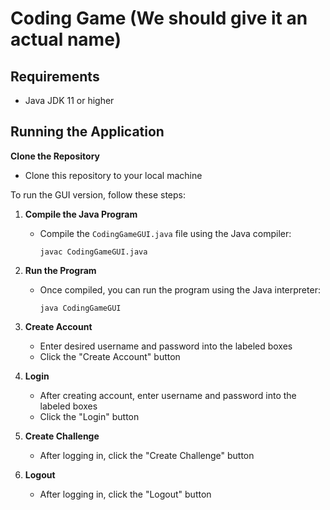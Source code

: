 # Coding Game (We should give it an actual name)

## Requirements

- Java JDK 11 or higher

## Running the Application

**Clone the Repository**
   - Clone this repository to your local machine

To run the GUI version, follow these steps:

1. **Compile the Java Program**
   - Compile the `CodingGameGUI.java` file using the Java compiler:
     ```
     javac CodingGameGUI.java
     ```

2. **Run the Program**
   - Once compiled, you can run the program using the Java interpreter:
     ```
     java CodingGameGUI
     ```

3. **Create Account**
   - Enter desired username and password into the labeled boxes
   - Click the "Create Account" button
  
4. **Login**
   - After creating account, enter username and password into the labeled boxes
   - Click the "Login" button
  
5. **Create Challenge**
   - After logging in, click the "Create Challenge" button

6. **Logout**
   - After logging in, click the "Logout" button



